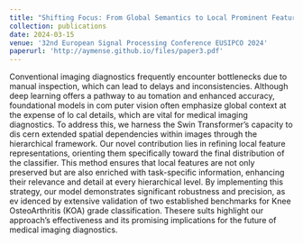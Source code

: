 ```yaml
---
title: "Shifting Focus: From Global Semantics to Local Prominent Features in Swin-Transformer for Knee Osteoarthritis Severity Assessment"
collection: publications
date: 2024-03-15
venue: '32nd European Signal Processing Conference EUSIPCO 2024'
paperurl: 'http://aymense.github.io/files/paper3.pdf'
---
```


Conventional imaging diagnostics frequently encounter bottlenecks due to manual inspection, which can lead to delays and inconsistencies. Although deep learning offers a pathway to au tomation and enhanced accuracy, foundational models in com puter vision often emphasize global context at the expense of lo cal details, which are vital for medical imaging diagnostics. To address this, we harness the Swin Transformer’s capacity to dis cern extended spatial dependencies within images through the hierarchical framework. Our novel contribution lies in refining local feature representations, orienting them specifically toward the final distribution of the classifier. This method ensures that local features are not only preserved but are also enriched with task-specific information, enhancing their relevance and detail at every hierarchical level. By implementing this strategy, our model demonstrates significant robustness and precision, as ev idenced by extensive validation of two established benchmarks for Knee OsteoArthritis (KOA) grade classification. Thesere sults highlight our approach’s effectiveness and its promising implications for the future of medical imaging diagnostics. 
